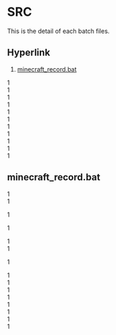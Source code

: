 # SRC

This is the detail of each batch files.

## Hyperlink

1. [minecraft_record.bat](##minecraft_record.bat)

1<br>
1<br>
1<br>
1<br>
1<br>
1<br>
1<br>
1<br>
1<br>
1<br>
1<br>

## minecraft_record.bat

1<br>
1<br>

1<br>

1<br>

1<br>
1<br>

1<br>

1<br>
1<br>
1<br>
1<br>
1<br>
1<br>
1<br>
1<br>
